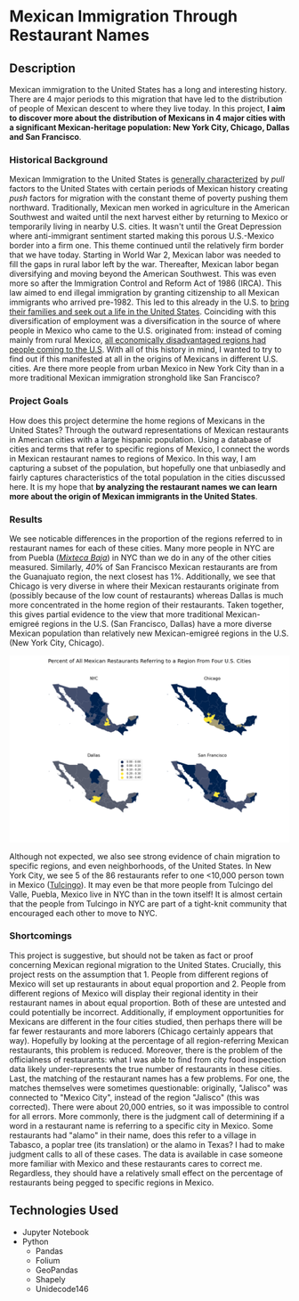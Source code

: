 # Mexican Immigration Through Restaurant Names

## Description
Mexican immigration to the United States has a long and interesting history. There are 4 major periods to this migration that have led to the distribution of people of Mexican descent to where they live today. In this project, **I aim to discover more about the distribution of Mexicans in 4 major cities with a significant Mexican-heritage population: New York City, Chicago, Dallas and San Francisco**. 

### Historical Background
Mexican Immigration to the United States is [generally characterized](https://oxfordre.com/americanhistory/view/10.1093/acrefore/9780199329175.001.0001/acrefore-9780199329175-e-146) by _pull_ factors to the United States with certain periods of Mexican history creating _push_ factors for migration with the constant theme of poverty pushing them northward. Traditionally, Mexican men worked in agriculture in the American Southwest and waited until the next harvest either by returning to Mexico or temporarily living in nearby U.S. cities. It wasn't until the Great Depression where anti-immigrant sentiment started making this porous U.S.-Mexico border into a firm one. This theme continued until the relatively firm border that we have today. Starting in World War 2, Mexican labor was needed to fill the gaps in rural labor left by the war. Thereafter, Mexican labor began diversifying and moving beyond the American Southwest. This was even more so after the Immigration Control and Reform Act of 1986 (IRCA). This law aimed to end illegal immigration by granting citizenship to all Mexican immigrants who arrived pre-1982. This led to this already in the U.S. to [bring their families and seek out a life in the United States](https://oxfordre.com/americanhistory/view/10.1093/acrefore/9780199329175.001.0001/acrefore-9780199329175-e-146). Coinciding with this diversification of employment was a diversification in the source of where people in Mexico who came to the U.S. originated from: instead of coming mainly from rural Mexico, [all economically disadvantaged regions had people coming to the U.S](https://oxfordre.com/americanhistory/view/10.1093/acrefore/9780199329175.001.0001/acrefore-9780199329175-e-146). With all of this history in mind, I wanted to try to find out if this manifested at all in the origins of Mexicans in different U.S. cities. Are there more people from urban Mexico in New York City than in a more traditional Mexican immigration stronghold like San Francisco?

### Project Goals
How does this project determine the home regions of Mexicans in the United States? Through the outward representations of Mexican restaurants in American cities with a large hispanic population. Using a database of cities and terms that refer to specific regions of Mexico, I connect the words in Mexican restaurant names to regions of Mexico. In this way, I am capturing a subset of the population, but hopefully one that unbiasedly and fairly captures characteristics of the total population in the cities discussed here. It is my hope that **by analyzing the restaurant names we can learn more about the origin of Mexican immigrants in the United States**.

### Results
We see noticable differences in the proportion of the regions referred to in restaurant names for each of these cities. Many more people in NYC are from Puebla ([_Mixteca Baja_](https://en.wikipedia.org/wiki/La_Mixteca)) in NYC than we do in any of the other cities measured. Similarly, _40_% of San Francisco Mexican restaurants are from the Guanajuato region, the next closest has 1%. Additionally, we see that Chicago is very diverse in where their Mexican restaurants originate from (possibly because of the low count of restaurants) whereas Dallas is much more concentrated in the home region of their restaurants. Taken together, this gives partial evidence to the view that more traditional Mexican-emigreé regions in the U.S. (San Francisco, Dallas) have a more diverse Mexican population than relatively new Mexican-emigreé regions in the U.S. (New York City, Chicago). 

![Mexican Regions for Each City](/Map_of_regions_from_all_cities.png)

Although not expected, we also see strong evidence of chain migration to specific regions, and even neighborhoods, of the United States. In New York City, we see 5 of the 86 restaurants refer to one <10,000 person town in Mexico ([Tulcingo](https://es.wikipedia.org/wiki/Municipio_de_Tulcingo)). It may even be that more people from Tulcingo del Valle, Puebla, Mexico live in NYC than in the town itself! It is almost certain that the people from Tulcingo in NYC are part of a tight-knit community that encouraged each other to move to NYC. 

### Shortcomings
This project is suggestive, but should not be taken as fact or proof concerning Mexican regional migration to the United States. Crucially, this project rests on the assumption that 1. People from different regions of Mexico will set up restaurants in about equal proportion and 2. People from different regions of Mexico will display their regional identity in their restaurant names in about equal proportion. Both of these are untested and could potentially be incorrect. Additionally, if employment opportunities for Mexicans are different in the four cities studied, then perhaps there will be far fewer restaurants and more laborers (Chicago certainly appears that way). Hopefully by looking at the percentage of all region-referring Mexican restaurants, this problem is reduced. Moreover, there is the problem of the officialness of restaurants: what I was able to find from city food inspection data likely under-represents the true number of restaurants in these cities. Last, the matching of the restaurant names has a few problems. For one, the matches themselves were sometimes questionable: originally, "Jalisco" was connected to "Mexico City", instead of the region "Jalisco" (this was corrected). There were about 20,000 entries, so it was impossible to control for all errors. More commonly, there is the judgment call of determining if a word in a restaurant name is referring to a specific city in Mexico. Some restaurants had "alamo" in their name, does this refer to a village in Tabasco, a poplar tree (its translation) or the alamo in Texas? I had to make judgment calls to all of these cases. The data is available in case someone more familiar with Mexico and these restaurants cares to correct me. Regardless, they should have a relatively small effect on the percentage of restaurants being pegged to specific regions in Mexico. 

## Technologies Used
- Jupyter Notebook
- Python
    - Pandas
    - Folium
    - GeoPandas
    - Shapely
    - Unidecode146
